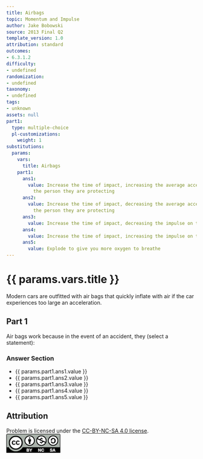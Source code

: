 ```yaml
---
title: Airbags
topic: Momentum and Impulse
author: Jake Bobowski
source: 2013 Final Q2
template_version: 1.0
attribution: standard
outcomes:
- 6.3.1.2
difficulty:
- undefined
randomization:
- undefined
taxonomy:
- undefined
tags:
- unknown
assets: null
part1:
  type: multiple-choice
  pl-customizations:
    weight: 1
substitutions:
  params:
    vars:
      title: Airbags
    part1:
      ans1:
        value: Increase the time of impact, increasing the average acceleration of
          the person they are protecting
      ans2:
        value: Increase the time of impact, decreasing the average acceleration of
          the person they are protecting
      ans3:
        value: Increase the time of impact, decreasing the impulse on the person
      ans4:
        value: Increase the time of impact, increasing the impulse on the person
      ans5:
        value: Explode to give you more oxygen to breathe
---
```

# {{ params.vars.title }}
Modern cars are outfitted with air bags that quickly inflate with air if the car experiences too large an acceleration.
## Part 1

Air bags work because in the event of an accident, they (select a statement):

### Answer Section

- {{ params.part1.ans1.value }}
- {{ params.part1.ans2.value }}
- {{ params.part1.ans3.value }}
- {{ params.part1.ans4.value }}
- {{ params.part1.ans5.value }}

## Attribution

Problem is licensed under the [CC-BY-NC-SA 4.0 license](https://creativecommons.org/licenses/by-nc-sa/4.0/).<br> ![The Creative Commons 4.0 license requiring attribution-BY, non-commercial-NC, and share-alike-SA license.](https://raw.githubusercontent.com/firasm/bits/master/by-nc-sa.png)